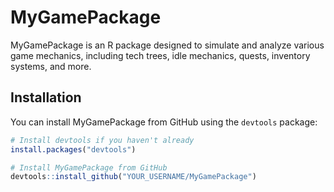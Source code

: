 # MyGamePackage

MyGamePackage is an R package designed to simulate and analyze various game mechanics, including tech trees, idle mechanics, quests, inventory systems, and more.

## Installation

You can install MyGamePackage from GitHub using the `devtools` package:

```r
# Install devtools if you haven't already
install.packages("devtools")

# Install MyGamePackage from GitHub
devtools::install_github("YOUR_USERNAME/MyGamePackage")

